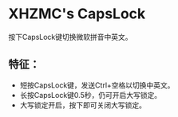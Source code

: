 # XHZMC's CapsLock
按下CapsLock键切换微软拼音中英文。
## 特征：
* 短按CapsLock键，发送Ctrl+空格以切换中英文。
* 长按CapsLock键0.5秒，仍可开启大写锁定。
* 大写锁定开启，按下即可关闭大写锁定。
